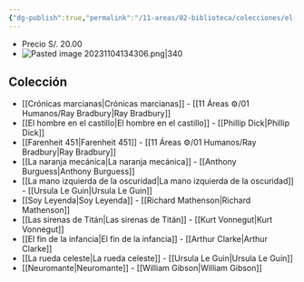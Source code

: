 ```yaml
---
{"dg-publish":true,"permalink":"/11-areas/02-biblioteca/colecciones/el-comercio-minotauro-ciencia-ficcion/","noteIcon":""}
---
```


- Precio S/. 20.00
- ![Pasted image 20231104134306.png|340](/img/user/02%20Image/Pasted%20image%2020231104134306.png)
## Colección
- [[Crónicas marcianas\|Crónicas marcianas]] - [[11 Áreas ⚙/01 Humanos/Ray Bradbury\|Ray Bradbury]]
- [[El hombre en el castillo\|El hombre en el castillo]] - [[Phillip Dick\|Phillip Dick]]
- [[Farenheit 451\|Farenheit 451]] - [[11 Áreas ⚙/01 Humanos/Ray Bradbury\|Ray Bradbury]]
- [[La naranja mecánica\|La naranja mecánica]] - [[Anthony Burguess\|Anthony Burguess]]
- [[La mano izquierda de la oscuridad\|La mano izquierda de la oscuridad]] - [[Ursula Le Guin\|Ursula Le Guin]]
- [[Soy Leyenda\|Soy Leyenda]] - [[Richard Mathenson\|Richard Mathenson]]
- [[Las sirenas de Titán\|Las sirenas de Titán]] - [[Kurt Vonnegut\|Kurt Vonnegut]]
- [[El fin de la infancia\|El fin de la infancia]] - [[Arthur Clarke\|Arthur Clarke]]
- [[La rueda celeste\|La rueda celeste]] - [[Ursula Le Guin\|Ursula Le Guin]]
- [[Neuromante\|Neuromante]] - [[William Gibson\|William Gibson]]